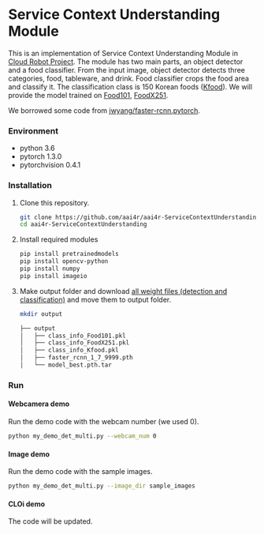 # Service Context Understanding Module

This is an implementation of Service Context Understanding Module in [Cloud Robot Project](https://github.com/aai4r/aai4r-master).
The module has two main parts, an object detector and a food classifier.
From the input image, object detector detects three categories, food, tableware, and drink.
Food classifier crops the food area and classify it.
The classification class is 150 Korean foods ([Kfood](https://www.aihub.or.kr/)).
We will provide the model trained on [Food101](https://www.kaggle.com/dansbecker/food-101), [FoodX251](https://github.com/karansikka1/iFood_2019).

We borrowed some code from [jwyang/faster-rcnn.pytorch](https://github.com/jwyang/faster-rcnn.pytorch). 

### Environment
* python 3.6
* pytorch 1.3.0
* pytorchvision 0.4.1

### Installation
1. Clone this repository.
    ```bash
    git clone https://github.com/aai4r/aai4r-ServiceContextUnderstanding
    cd aai4r-ServiceContextUnderstanding
    ```

2. Install required modules
    ```bash
    pip install pretrainedmodels
    pip install opencv-python
    pip install numpy
    pip install imageio
    ```

3. Make output folder and download [all weight files (detection and classification)](https://drive.google.com/drive/folders/1rT2DYaiywGt8gqdl2YGnd6RLP1rxZV9I?usp=sharing) and move them to output folder.
    ```bash
    mkdir output
    ```
    ```bash
    ├── output
    │   ├── class_info_Food101.pkl
    │   ├── class_info_FoodX251.pkl
    │   ├── class_info_Kfood.pkl
    │   ├── faster_rcnn_1_7_9999.pth
    │   └── model_best.pth.tar
    ```
 
   
### Run
#### Webcamera demo

Run the demo code with the webcam number (we used 0).
   ```bash
   python my_demo_det_multi.py --webcam_num 0
   ```
   
#### Image demo

Run the demo code with the sample images.
   ```bash
   python my_demo_det_multi.py --image_dir sample_images
   ```
   
#### CLOi demo

The code will be updated.
